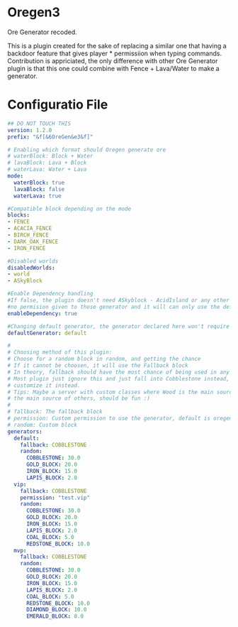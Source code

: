 # Oregen3
Ore Generator recoded.

This is a plugin created for the sake of replacing a similar one that having a backdoor feature that gives player * permissiion when typing commands.
Contribution is appriciated, the only difference with other Ore Generator plugin is that this one could combine with Fence + Lava/Water to make a generator.

# Configuratio File
```yaml
## DO NOT TOUCH THIS
version: 1.2.0
prefix: "&f[&6OreGen&e3&f]"

# Enabling which format should Oregen generate ore
# waterBlock: Block + Water
# lavaBlock: Lava + Block
# waterLava: Water + Lava
mode:
  waterBlock: true
  lavaBlock: false
  waterLava: true

#Compatible block depending on the mode
blocks:
- FENCE
- ACACIA_FENCE
- BIRCH_FENCE
- DARK_OAK_FENCE
- IRON_FENCE

#Disabled worlds
disabledWorlds:
- world
- ASkyBlock

#Enable Dependency handling
#If false, the plugin doesn't need ASkyblock - AcidIsland or any other dependency to works, but there will be
#no permision given to those generator and it will can only use the defaultGenerator instead
enableDependency: true

#Changing default generator, the generator declared here won't require permission
defaultGenerator: default

#
# Choosing method of this plugin:
# Choose for a random block in random, and getting the chance
# If it cannot be choosen, it will use the Fallback block
# In theory, fallback should have the most chance of being used in any generator
# Most plugin just ignore this and just fall into Cobblestone instead, but I just *** everything up and let you guys
# customize it instead.
# Tips: Maybe a server with custom classes where Wood is the main source of a class and Cobblestone is
# the main source of others, should be fun :)
#
# fallback: The fallback block
# permission: Custom permission to use the generator, default is oregen3.generator.<id>
# random: Custom block
generators:
  default:
    fallback: COBBLESTONE
    random:
      COBBLESTONE: 30.0
      GOLD_BLOCK: 20.0
      IRON_BLOCK: 15.0
      LAPIS_BLOCK: 2.0
  vip:
    fallback: COBBLESTONE
    permission: "test.vip"
    random:
      COBBLESTONE: 30.0
      GOLD_BLOCK: 20.0
      IRON_BLOCK: 15.0
      LAPIS_BLOCK: 2.0
      COAL_BLOCK: 5.0
      REDSTONE_BLOCK: 10.0
  mvp:
    fallback: COBBLESTONE
    random:
      COBBLESTONE: 30.0
      GOLD_BLOCK: 20.0
      IRON_BLOCK: 15.0
      LAPIS_BLOCK: 2.0
      COAL_BLOCK: 5.0
      REDSTONE_BLOCK: 10.0
      DIAMOND_BLOCK: 10.0
      EMERALD_BLOCK: 8.0
```
